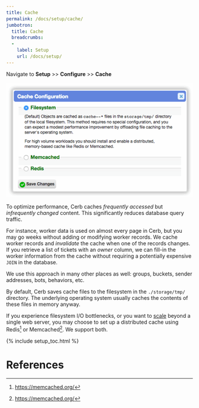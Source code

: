 ```yaml
---
title: Cache
permalink: /docs/setup/cache/
jumbotron:
  title: Cache
  breadcrumbs:
  - 
    label: Setup
    url: /docs/setup/
---
```


Navigate to **Setup** >> **Configure** >> **Cache**

<div class="cerb-screenshot">
<img src="/assets/images/docs/setup/cache.png" class="screenshot">
</div>

To optimize performance, Cerb caches _frequently accessed_ but _infrequently changed_ content.  This significantly reduces database query traffic.

For instance, worker data is used on almost every page in Cerb, but you may go weeks without adding or modifying worker records.  We cache worker records and _invalidate_ the cache when one of the records changes.  If you retrieve a list of tickets with an _owner_ column, we can fill-in the worker information from the cache without requiring a potentially expensive `JOIN` in the database.

We use this approach in many other places as well: groups, buckets, sender addresses, bots, behaviors, etc.

By default, Cerb saves cache files to the filesystem in the `./storage/tmp/` directory. The underlying operating system usually caches the contents of these files in memory anyway.

If you experience filesystem I/O bottlenecks, or you want to [scale](/docs/scaling) beyond a single web server, you may choose to set up a distributed cache using Redis[^redis] or Memcached[^memcached].  We support both.

{% include setup_toc.html %}

# References

[^memcached]: <https://memcached.org/>
[^redis]: <https://memcached.org/>